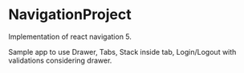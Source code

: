 # NavigationProject

Implementation of react navigation 5.

Sample app to use Drawer, Tabs, Stack inside tab, Login/Logout with validations considering drawer.


